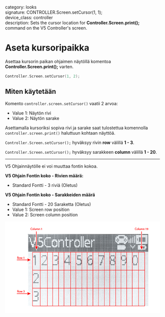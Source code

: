 category: looks  
signature: CONTROLLER.Screen.setCursor(1, 1);  
device_class: controller  
description: Sets the cursor location for **Controller.Screen.print();** command on the V5 Controller's screen.

# Aseta kursoripaikka


Asettaa kursorin paikan ohjaimen näytöllä komentoa **Controller.Screen.print();** varten.

```cpp
Controller.Screen.setCursor(1, 2);
```


## Miten käytetään

Komento `controller.screen.setCursor()` vaatii 2 arvoa:

* Value 1: Näytön rivi 
* Value 2: Näytön sarake

Asettamalla kursoriksi sopiva rivi ja sarake saat tulostettua komennolla `controller.screen.print()` haluttuun kohtaan näyttöä.

`Controller.Screen.setCursor();` hyväksyy rivin **row** välillä **1 - 3**.

`Controller.Screen.setCursor();` hyväksyy sarakkeen **column** välillä **1 - 20**.

---

V5 Ohjainnäytölle ei voi muuttaa fontin kokoa.

**V5 Ohjain Fontin koko - Rivien määrä:**

* Standard Fontti - 3 riviä (Oletus)

**V5 Ohjain Fontin koko - Sarakkeiden määrä**

* Standard Fontti - 20 Saraketta (Oletus)
* Value 1: Screen row position 
* Value 2: Screen column position


![controller_screen_info](v5_controller_rows_columns.jpg)

<advanced>
</advanced>